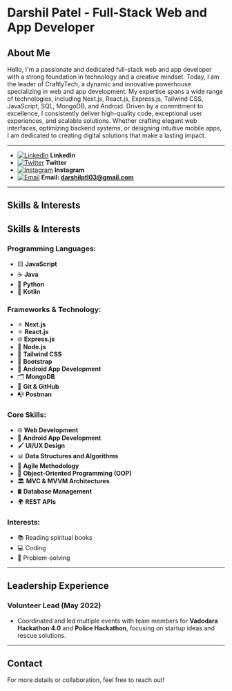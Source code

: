 # Darshil Patel - Full-Stack Web and App Developer

## About Me

Hello, I'm a passionate and dedicated full-stack web and app developer with a strong foundation in technology and a creative mindset. Today, I am the leader of CraftlyTech, a dynamic and innovative powerhouse specializing in web and app development. My expertise spans a wide range of technologies, including Next.js, React.js, Express.js, Tailwind CSS, JavaScript, SQL, MongoDB, and Android. Driven by a commitment to excellence, I consistently deliver high-quality code, exceptional user experiences, and scalable solutions. Whether crafting elegant web interfaces, optimizing backend systems, or designing intuitive mobile apps, I am dedicated to creating digital solutions that make a lasting impact.

---

- [![LinkedIn](https://img.icons8.com/color/48/000000/linkedin.png)](https://www.linkedin.com/in/darshil-patel-42307a257) **LinkedIn**
- [![Twitter](https://img.icons8.com/color/48/000000/twitter.png)](https://x.com/darshilptl03?t=dtVGKJ1YYZb1WwuLRSEp1g&s=09) **Twitter**
- [![Instagram](https://img.icons8.com/fluency/48/000000/instagram-new.png)](https://www.instagram.com/pateldarshil__/) **Instagram**
- [![Email](https://img.icons8.com/color/48/000000/apple-mail.png)](mailto:darshilptl03@gmail.com) **Email: darshilptl03@gmail.com**

---

## Skills & Interests

## Skills & Interests

### Programming Languages:

- 🟨 **JavaScript**
- ☕ **Java**
- 🐍 **Python**
- 📱 **Kotlin**

### Frameworks & Technology:

- ⚛️ **Next.js**
- ⚛️ **React.js**
- 🌐 **Express.js**
- 🌳 **Node.js**
- 🎨 **Tailwind CSS**
- 🎨 **Bootstrap**
- 🤖 **Android App Development**
- 🗂️ **MongoDB**
- 🔗 **Git & GitHub**
- 📭 **Postman**

### Core Skills:

- 🌐 **Web Development**
- 📱 **Android App Development**
- 🖌️ **UI/UX Design**
- 📊 **Data Structures and Algorithms**
- 🔄 **Agile Methodology**
- 🧱 **Object-Oriented Programming (OOP)**
- 🏛️ **MVC & MVVM Architectures**
- 🛢️ **Database Management**
- 🌍 **REST APIs**

### Interests:

- 📚 Reading spiritual books
- 💻 Coding
- 🧩 Problem-solving

---

## Leadership Experience

### Volunteer Lead (May 2022)

- Coordinated and led multiple events with team members for **Vadodara Hackathon 4.0** and **Police Hackathon**, focusing on startup ideas and rescue solutions.

---

## Contact

For more details or collaboration, feel free to reach out!
